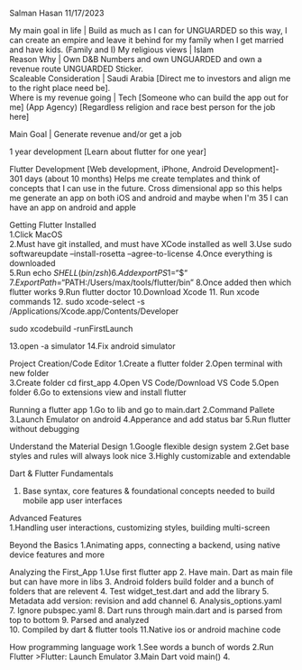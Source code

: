 Salman Hasan 
11/17/2023 
 
My main goal in life | Build as much as I can for UNGUARDED so this way, I can create an empire and leave it behind for my family when I get married and have kids. (Family and I) 
My religious views | Islam  
Reason Why | Own D&B Numbers and own UNGUARDED and own a revenue route UNGUARDED Sticker.  
Scaleable Consideration | Saudi Arabia [Direct me to investors and align me to the right place need be].  
Where is my revenue going | Tech [Someone who can build the app out for me] (App Agency) [Regardless religion and race best person for the job here]  
 
Main Goal | Generate revenue and/or get a job 
 
1 year development [Learn about flutter for one year]  
 
Flutter Development [Web development, iPhone, Android Development]- 301 days (about 10 months) 
Helps me create templates and think of concepts that I can use in the future. Cross dimensional app so this helps me generate an app on both iOS and android and maybe when I'm 35 I can have an app on android and apple 
 
Getting Flutter Installed  
1.Click MacOS  
2.Must have git installed, and must have XCode installed as well 
3.Use sudo softwareupdate –install-rosetta –agree-to-license 
4.Once everything is downloaded  
5.Run echo $SHELL (bin/zsh)  
6.Add export PS1 = “ \$ “ 
7.Export Path = “$PATH:/Users/max/tools/flutter/bin” 
8.Once added then which flutter works 
9.Run flutter doctor 
10.Download Xcode 
11. Run xcode commands 
12. sudo xcode-select -s /Applications/Xcode.app/Contents/Developer 

sudo xcodebuild -runFirstLaunch 

13.open -a simulator 
14.Fix android simulator 
 
 
Project Creation/Code Editor 
1.Create a flutter folder 
2.Open terminal with new folder  
3.Create folder cd first_app 
4.Open VS Code/Download VS Code 
5.Open folder 
6.Go to extensions view and install flutter 
 
Running a flutter app 
1.Go to lib and go to main.dart 
2.Command Pallete 
3.Launch Emulator on android 
4.Apperance and add status bar 
5.Run flutter without debugging 
 
Understand the Material Design 
1.Google flexible design system 
2.Get base styles and rules will always look nice 
3.Highly customizable and extendable 
 
Dart & Flutter Fundamentals 
1. Base syntax, core features & foundational concepts needed to build mobile app user interfaces 
 
Advanced Features  
1.Handling user interactions, customizing styles, building multi-screen 
 
Beyond the Basics 
1.Animating apps, connecting a backend, using native device features and more 
 
Analyzing the First_App 
1.Use first flutter app 
2. Have main. Dart as main file but can have more in libs 
3. Android folders build folder and a bunch of folders that are relevent 
4. Test widget_test.dart and add the library 
5. Metadata add version: revision and add channel 
6. Analysis_options.yaml  
7. Ignore pubspec.yaml 
8. Dart runs through main.dart and is parsed from top to bottom 
9. Parsed and analyzed  
10. Compiled by dart & flutter tools 
11.Native ios or android machine code 
 
How programming language work 
1.See words a bunch of words 
2.Run Flutter 
	>Flutter: Launch Emulator 
3.Main Dart void main() 
4.
